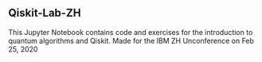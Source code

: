 ## Qiskit-Lab-ZH

This Jupyter Notebook contains code and exercises for the introduction to quantum algorithms and Qiskit. Made for the IBM ZH Unconference on Feb 25, 2020
